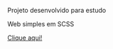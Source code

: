 Projeto desenvolvido para estudo

Web simples em SCSS

[Clique aqui!](https://pizza2u.github.io/JogoDaForca/)

